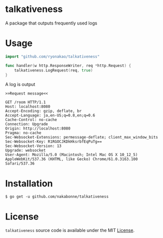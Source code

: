 # talkativeness
A package that outputs frequently used logs

# Usage

```go
import "github.com/ryonakao/talkativeness"

func handler(w http.ResponseWriter, req *http.Request) {
	talkativeness.LogRequest(req, true)
}
```

A log is output

```
>>Request message<<

GET /room HTTP/1.1
Host: localhost:8080
Accept-Encoding: gzip, deflate, br
Accept-Language: ja,en-US;q=0.8,en;q=0.6
Cache-Control: no-cache
Connection: Upgrade
Origin: http://localhost:8080
Pragma: no-cache
Sec-Websocket-Extensions: permessage-deflate; client_max_window_bits
Sec-Websocket-Key: R1RGOCJKDkHksrbfEqPuTg==
Sec-Websocket-Version: 13
Upgrade: websocket
User-Agent: Mozilla/5.0 (Macintosh; Intel Mac OS X 10_12_5) AppleWebKit/537.36 (KHTML, like Gecko) Chrome/61.0.3163.100 Safari/537.36
```

# Installation

```
$ go get -u github.com/nakabonne/talkativeness
```

# License

`talkativeness` source code is available under the MIT [License](https://github.com/ryonakao/talkativeness/blob/master/LICENSE).
